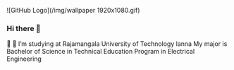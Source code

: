 ![GitHub Logo](/img/wallpaper 1920x1080.gif)
### Hi there 👋
💬 
🔭 I’m studying at Rajamangala University of Technology lanna My major is Bachelor of Science in Technical Education Program in Electrical Engineering

<!--
**rookjeknaja1/rookjeknaja1** is a ✨ _special_ ✨ repository because its `README.md` (this file) appears on your GitHub profile.

Here are some ideas to get you started:

- 🔭 I’m currently working on ...
- 🌱 I’m currently learning ...
- 👯 I’m looking to collaborate on ...
- 🤔 I’m looking for help with ...
- 💬 Ask me about ...
- 📫 How to reach me: ...
- 😄 Pronouns: ...
- ⚡ Fun fact: ...
-->
